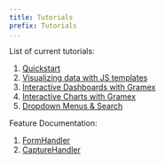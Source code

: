 ```yaml
---
title: Tutorials
prefix: Tutorials
...
```


List of current tutorials:

1. [Quickstart](quickstart/)
2. [Visualizing data with JS templates](templates/)
3. [Interactive Dashboards with Gramex](dashboards/)
4. [Interactive Charts with Gramex](charts/)
5. [Dropdown Menus & Search](g1-dropdown/)


Feature Documentation:

1. [FormHandler](formhandler.md)
1. [CaptureHandler](capturehandler.md)
